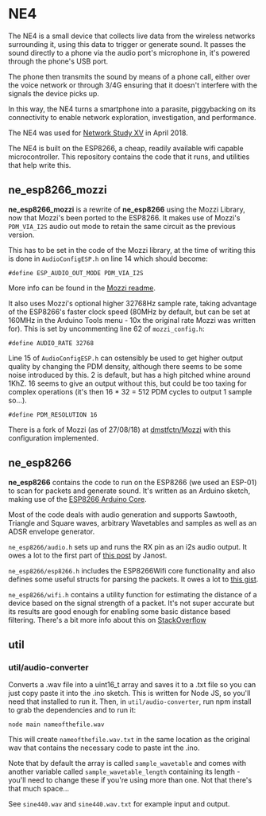 # NE4
The NE4 is a small device that collects live data from the wireless networks surrounding it, using this data to trigger or generate sound. It passes the sound directly to a phone via the audio port's microphone in, it's powered through the phone's USB port.

The phone then transmits the sound by means of a phone call, either over the voice network or through 3/4G ensuring that it doesn't interfere with the signals the device picks up.

In this way, the NE4 turns a smartphone into a parasite, piggybacking on its connectivity to enable network exploration, investigation, and performance.

The NE4 was used for [Network Study XV](https://demystification.co/mmittee/network-study-xv/) in April 2018.

The NE4 is built on the ESP8266, a cheap, readily available wifi capable microcontroller. This repository contains the code that it runs, and utilities that help write this.

## ne_esp8266_mozzi
**ne_esp8266_mozzi** is a rewrite of **ne_esp8266** using the Mozzi Library, now that Mozzi's been ported to the ESP8266. It makes use of Mozzi's ```PDM_VIA_I2S``` audio out mode to retain the same circuit as the previous version.

This has to be set in the code of the Mozzi library, at the time of writing this is done in ```AudioConfigESP.h``` on line 14 which should become:

```
#define ESP_AUDIO_OUT_MODE PDM_VIA_I2S
```

More info can be found in the [Mozzi readme](https://github.com/sensorium/Mozzi#esp8266).

It also uses Mozzi's optional higher 32768Hz sample rate, taking advantage of the ESP8266's faster clock speed (80MHz by default, but can be set at 160MHz in the Arduino Tools menu - 10x the original rate Mozzi was written for). This is set by uncommenting line 62 of ```mozzi_config.h```:

```
#define AUDIO_RATE 32768
```

Line 15 of ```AudioConfigESP.h``` can ostensibly be used to get higher output quality by changing the PDM density, although there seems to be some noise introduced by this. 2 is default, but has a high pitched whine around 1KhZ. 16 seems to give an output without this, but could be too taxing for complex operations (it's then 16 * 32 = 512 PDM cycles to output 1 sample so...).

```
#define PDM_RESOLUTION 16
```

There is a fork of Mozzi (as of 27/08/18) at [dmstfctn/Mozzi](https://github.com/dmstfctn/Mozzi/) with this configuration implemented.

## ne_esp8266
**ne_esp8266** contains the code to run on the ESP8266 (we used an ESP-01) to scan for packets and generate sound. It's written as an Arduino sketch, making use of the [ESP8266 Arduino Core](https://github.com/esp8266/Arduino).

Most of the code deals with audio generation and supports Sawtooth, Triangle and Square waves, arbitrary Wavetables and samples as well as an ADSR envelope generator.

```ne_esp8266/audio.h``` sets up and runs the RX pin as an i2s audio output. It owes a lot to the first part of [this post](http://blog.dspsynth.eu/audio-hacking-on-the-esp8266/) by Janost.

```ne_esp8266/esp8266.h``` includes the ESP8266Wifi core functionality and also defines some useful structs for parsing the packets. It owes a lot to [this gist](https://gist.github.com/zgoda/a6854e12d987d727efc68a8fb0860a1c).

```ne_esp8266/wifi.h``` contains a utility function for estimating the distance of a device based on the signal strength of a packet. It's not super accurate but its results are good enough for enabling some basic distance based filtering. There's a bit more info about this on [StackOverflow](https://stackoverflow.com/questions/11217674/how-to-calculate-distance-from-wifi-router-using-signal-strength#11249007)


## util

### util/audio-converter
Converts a .wav file into a uint16_t array and saves it to a .txt file so you can just copy paste it into the .ino sketch. This is written for Node JS, so you'll need that installed to run it. Then, in ```util/audio-converter```, run npm install to grab the dependencies and to run it:

```node main nameofthefile.wav```

This will create ```nameofthefile.wav.txt``` in the same location as the original wav that contains the necessary code to paste int the .ino.

Note that by default the array is called ```sample_wavetable``` and comes with another variable called ```sample_wavetable_length``` containing its length - you'll need to change these if you're using more than one. Not that there's that much space...

See ```sine440.wav``` and ```sine440.wav.txt``` for example input and output.
